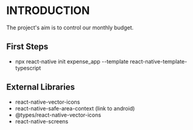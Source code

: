# INTRODUCTION

The project's aim is to control our monthly budget.

## First Steps

- npx react-native init expense_app --template react-native-template-typescript

## External Libraries

- react-native-vector-icons
- react-native-safe-area-context (link to android)
- @types/react-native-vector-icons
- react-native-screens
